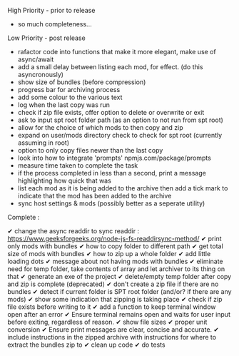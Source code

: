 High Priority - prior to release

-   so much completeness...

Low Priority - post release

-   rafactor code into functions that make it more elegant, make use of async/await
-   add a small delay between listing each mod, for effect. (do this asyncronously)
-   show size of bundles (before compression)
-   progress bar for archiving process
-   add some colour to the various text
-   log when the last copy was run
-   check if zip file exists, offer option to delete or overwrite or exit
-   ask to input spt root folder path (as an option to not run from spt root)
-   allow for the choice of which mods to then copy and zip
-   expand on user/mods directory check to check for spt root (currently assuming in root)
-   option to only copy files newer than the last copy
-   look into how to integrate 'prompts' npmjs.com/package/prompts
-   measure time taken to complete the task
-   if the process completed in less than a second, print a message highlighting how quick that was
-   list each mod as it is being added to the archive then add a tick mark to indicate that the mod has been added to the archive
-   sync host settings & mods (possibly better as a seperate utility)

Complete :

✔ change the async readdir to sync readdir : <https://www.geeksforgeeks.org/node-js-fs-readdirsync-method/>
✔ print only mods with bundles
✔ how to copy folder to different path
✔ get total size of mods with bundles
✔ how to zip up a whole folder
✔ add little loading dots
✔ message about not having mods with bundles
✔ eliminate need for temp folder, take contents of array and let archiver to its thing on that
✔ generate an exe of the project
✔ delete/empty temp folder after copy and zip is complete (deprecated)
✔ don't create a zip file if there are no bundles
✔ detect if current folder is SPT root folder (and/or? if there are any mods)
✔ show some indication that zipping is taking place
✔ check if zip file exists before writing to it
✔ add a function to keep terminal window open after an error
✔ Ensure terminal remains open and waits for user input before exiting, regardless of reason.
✔ show file sizes
✔ proper unit conversion
✔ Ensure print messages are clear, concise and accurate.
✔ include instructions in the zipped archive with instructions for where to extract the bundles zip to
✔ clean up code
✔ do tests
